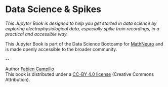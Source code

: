 # Data Science & Spikes

*This Jupyter Book is designed to help you get started in data science by exploring electrophysiological data, especially spike train recordings, in a practical and accessible way.*

This Jupyter Book is part of the Data Science Bootcamp for [MathNeuro](https://team.inria.fr/mathneuro/) and is made openly accessible to the broader community.


--

Author [Fabien Campillo](https://www-sop.inria.fr/members/Fabien.Campillo/)  <br>
This book is distributed under a [CC-BY 4.0 license](https://creativecommons.org/licenses/by/4.0/deed.en) (Creative Commons Attribution).


